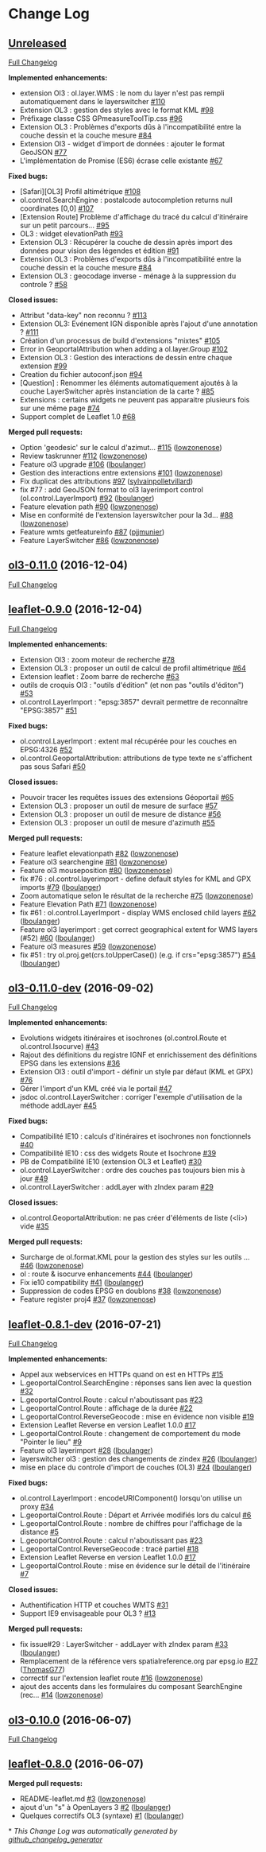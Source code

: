 # Change Log

## [Unreleased](https://github.com/IGNF/geoportal-extensions/tree/HEAD)

[Full Changelog](https://github.com/IGNF/geoportal-extensions/compare/ol3-0.11.0...HEAD)

**Implemented enhancements:**

- extension Ol3 : ol.layer.WMS : le nom du layer n'est pas rempli automatiquement dans le layerswitcher [\#110](https://github.com/IGNF/geoportal-extensions/issues/110)
- Extension OL3 : gestion des styles avec le format KML [\#98](https://github.com/IGNF/geoportal-extensions/issues/98)
- Préfixage classe CSS GPmeasureToolTip.css [\#96](https://github.com/IGNF/geoportal-extensions/issues/96)
- Extension OL3 : Problèmes d'exports dûs à l'incompatibilité entre la couche dessin et la couche mesure [\#84](https://github.com/IGNF/geoportal-extensions/issues/84)
- Extension Ol3 - widget d'import de données : ajouter le format GeoJSON [\#77](https://github.com/IGNF/geoportal-extensions/issues/77)
- L'implémentation de Promise \(ES6\) écrase celle existante [\#67](https://github.com/IGNF/geoportal-extensions/issues/67)

**Fixed bugs:**

- \[Safari\]\[OL3\] Profil altimétrique [\#108](https://github.com/IGNF/geoportal-extensions/issues/108)
- ol.control.SearchEngine : postalcode autocompletion returns null coordinates \[0,0\] [\#107](https://github.com/IGNF/geoportal-extensions/issues/107)
- \[Extension Route\] Problème d'affichage du tracé du calcul d'itinéraire sur un petit parcours... [\#95](https://github.com/IGNF/geoportal-extensions/issues/95)
- OL3 : widget elevationPath [\#93](https://github.com/IGNF/geoportal-extensions/issues/93)
- Extension OL3 : Récupérer la couche de dessin après import des données pour vision des légendes et édition [\#91](https://github.com/IGNF/geoportal-extensions/issues/91)
- Extension OL3 : Problèmes d'exports dûs à l'incompatibilité entre la couche dessin et la couche mesure [\#84](https://github.com/IGNF/geoportal-extensions/issues/84)
- Extension OL3 : geocodage inverse - ménage à la suppression du controle ? [\#58](https://github.com/IGNF/geoportal-extensions/issues/58)

**Closed issues:**

- Attribut "data-key" non reconnu ? [\#113](https://github.com/IGNF/geoportal-extensions/issues/113)
- Extension OL3: Evénement IGN disponible après l'ajout d'une annotation ? [\#111](https://github.com/IGNF/geoportal-extensions/issues/111)
- Création d'un processus de build d'extensions "mixtes" [\#105](https://github.com/IGNF/geoportal-extensions/issues/105)
- Error in GeoportalAttribution when adding a ol.layer.Group [\#102](https://github.com/IGNF/geoportal-extensions/issues/102)
- Extension OL3 : Gestion des interactions de dessin entre chaque extension [\#99](https://github.com/IGNF/geoportal-extensions/issues/99)
- Creation du fichier autoconf.json [\#94](https://github.com/IGNF/geoportal-extensions/issues/94)
- \[Question\] : Renommer les éléments automatiquement ajoutés à la couche LayerSwitcher après instanciation de la carte ? [\#85](https://github.com/IGNF/geoportal-extensions/issues/85)
- Extensions : certains widgets ne peuvent pas apparaitre plusieurs fois sur une même page [\#74](https://github.com/IGNF/geoportal-extensions/issues/74)
- Support complet de Leaflet 1.0 [\#68](https://github.com/IGNF/geoportal-extensions/issues/68)

**Merged pull requests:**

- Option 'geodesic' sur le calcul d'azimut… [\#115](https://github.com/IGNF/geoportal-extensions/pull/115) ([lowzonenose](https://github.com/lowzonenose))
- Review taskrunner [\#112](https://github.com/IGNF/geoportal-extensions/pull/112) ([lowzonenose](https://github.com/lowzonenose))
- Feature ol3 upgrade [\#106](https://github.com/IGNF/geoportal-extensions/pull/106) ([lboulanger](https://github.com/lboulanger))
- Gestion des interactions entre extensions [\#101](https://github.com/IGNF/geoportal-extensions/pull/101) ([lowzonenose](https://github.com/lowzonenose))
- Fix duplicat des attributions [\#97](https://github.com/IGNF/geoportal-extensions/pull/97) ([sylvainpolletvillard](https://github.com/sylvainpolletvillard))
- fix \#77 : add GeoJSON format to ol3 layerimport control \(ol.control.LayerImport\) [\#92](https://github.com/IGNF/geoportal-extensions/pull/92) ([lboulanger](https://github.com/lboulanger))
- Feature elevation path [\#90](https://github.com/IGNF/geoportal-extensions/pull/90) ([lowzonenose](https://github.com/lowzonenose))
- Mise en conformité de l'extension layerswitcher pour la 3d... [\#88](https://github.com/IGNF/geoportal-extensions/pull/88) ([lowzonenose](https://github.com/lowzonenose))
- Feature wmts getfeatureinfo [\#87](https://github.com/IGNF/geoportal-extensions/pull/87) ([pjjmunier](https://github.com/pjjmunier))
- Feature LayerSwitcher  [\#86](https://github.com/IGNF/geoportal-extensions/pull/86) ([lowzonenose](https://github.com/lowzonenose))

## [ol3-0.11.0](https://github.com/IGNF/geoportal-extensions/tree/ol3-0.11.0) (2016-12-04)
[Full Changelog](https://github.com/IGNF/geoportal-extensions/compare/leaflet-0.9.0...ol3-0.11.0)

## [leaflet-0.9.0](https://github.com/IGNF/geoportal-extensions/tree/leaflet-0.9.0) (2016-12-04)
[Full Changelog](https://github.com/IGNF/geoportal-extensions/compare/ol3-0.11.0-dev...leaflet-0.9.0)

**Implemented enhancements:**

- Extension Ol3 : zoom moteur de recherche [\#78](https://github.com/IGNF/geoportal-extensions/issues/78)
- Extension OL3 : proposer un outil de calcul de profil altimétrique  [\#64](https://github.com/IGNF/geoportal-extensions/issues/64)
- Extension leaflet : Zoom barre de recherche  [\#63](https://github.com/IGNF/geoportal-extensions/issues/63)
- outils de croquis Ol3 : "outils d'édition" \(et non pas "outils d'éditon"\) [\#53](https://github.com/IGNF/geoportal-extensions/issues/53)
- ol.control.LayerImport : "epsg:3857" devrait permettre de reconnaître "EPSG:3857" [\#51](https://github.com/IGNF/geoportal-extensions/issues/51)

**Fixed bugs:**

- ol.control.LayerImport : extent mal récupérée pour les couches en EPSG:4326 [\#52](https://github.com/IGNF/geoportal-extensions/issues/52)
- ol.control.GeoportalAttribution: attributions de type texte ne s'affichent pas sous Safari [\#50](https://github.com/IGNF/geoportal-extensions/issues/50)

**Closed issues:**

- Pouvoir tracer les requêtes issues des extensions Géoportail [\#65](https://github.com/IGNF/geoportal-extensions/issues/65)
- Extension OL3 : proposer un outil de mesure de surface [\#57](https://github.com/IGNF/geoportal-extensions/issues/57)
- Extension OL3 : proposer un outil de mesure de distance [\#56](https://github.com/IGNF/geoportal-extensions/issues/56)
- Extension OL3 : proposer un outil de mesure d'azimuth [\#55](https://github.com/IGNF/geoportal-extensions/issues/55)

**Merged pull requests:**

- Feature leaflet elevationpath [\#82](https://github.com/IGNF/geoportal-extensions/pull/82) ([lowzonenose](https://github.com/lowzonenose))
- Feature ol3 searchengine [\#81](https://github.com/IGNF/geoportal-extensions/pull/81) ([lowzonenose](https://github.com/lowzonenose))
- Feature ol3 mouseposition [\#80](https://github.com/IGNF/geoportal-extensions/pull/80) ([lowzonenose](https://github.com/lowzonenose))
- fix \#76 : ol.control.layerimport - define default styles for KML and GPX imports [\#79](https://github.com/IGNF/geoportal-extensions/pull/79) ([lboulanger](https://github.com/lboulanger))
- Zoom automatique selon le résultat de la recherche  [\#75](https://github.com/IGNF/geoportal-extensions/pull/75) ([lowzonenose](https://github.com/lowzonenose))
- Feature Elevation Path [\#71](https://github.com/IGNF/geoportal-extensions/pull/71) ([lowzonenose](https://github.com/lowzonenose))
- fix \#61 : ol.control.LayerImport - display WMS enclosed child layers [\#62](https://github.com/IGNF/geoportal-extensions/pull/62) ([lboulanger](https://github.com/lboulanger))
- Feature ol3 layerimport : get correct geographical extent for WMS layers \(\#52\) [\#60](https://github.com/IGNF/geoportal-extensions/pull/60) ([lboulanger](https://github.com/lboulanger))
- Feature ol3 measures [\#59](https://github.com/IGNF/geoportal-extensions/pull/59) ([lowzonenose](https://github.com/lowzonenose))
- fix \#51 : try ol.proj.get\(crs.toUpperCase\(\)\) \(e.g. if crs="epsg:3857"\) [\#54](https://github.com/IGNF/geoportal-extensions/pull/54) ([lboulanger](https://github.com/lboulanger))

## [ol3-0.11.0-dev](https://github.com/IGNF/geoportal-extensions/tree/ol3-0.11.0-dev) (2016-09-02)
[Full Changelog](https://github.com/IGNF/geoportal-extensions/compare/leaflet-0.8.1-dev...ol3-0.11.0-dev)

**Implemented enhancements:**

- Evolutions widgets itinéraires et isochrones \(ol.control.Route et ol.control.Isocurve\) [\#43](https://github.com/IGNF/geoportal-extensions/issues/43)
- Rajout des définitions du registre IGNF et enrichissement des définitions EPSG dans les extensions [\#36](https://github.com/IGNF/geoportal-extensions/issues/36)
- Extension Ol3 : outil d'import - définir un style par défaut \(KML et GPX\) [\#76](https://github.com/IGNF/geoportal-extensions/issues/76)
- Gérer l'import d'un KML créé via le portail [\#47](https://github.com/IGNF/geoportal-extensions/issues/47)
- jsdoc ol.control.LayerSwitcher : corriger l'exemple d'utilisation de la méthode addLayer [\#45](https://github.com/IGNF/geoportal-extensions/issues/45)

**Fixed bugs:**

- Compatibilité IE10 : calculs d'itinéraires et isochrones non fonctionnels [\#40](https://github.com/IGNF/geoportal-extensions/issues/40)
- Compatibilité IE10 : css des widgets Route et Isochrone [\#39](https://github.com/IGNF/geoportal-extensions/issues/39)
- PB de Compatibilité IE10 \(extension OL3 et Leaflet\) [\#30](https://github.com/IGNF/geoportal-extensions/issues/30)
- ol.control.LayerSwitcher : ordre des couches pas toujours bien mis à jour [\#49](https://github.com/IGNF/geoportal-extensions/issues/49)
- ol.control.LayerSwitcher : addLayer with zIndex param [\#29](https://github.com/IGNF/geoportal-extensions/issues/29)

**Closed issues:**

- ol.control.GeoportalAttribution: ne pas créer d'éléments de liste \(\<li\>\) vide [\#35](https://github.com/IGNF/geoportal-extensions/issues/35)

**Merged pull requests:**

- Surcharge de ol.format.KML pour la gestion des styles sur les outils … [\#46](https://github.com/IGNF/geoportal-extensions/pull/46) ([lowzonenose](https://github.com/lowzonenose))
- ol : route & isocurve enhancements [\#44](https://github.com/IGNF/geoportal-extensions/pull/44) ([lboulanger](https://github.com/lboulanger))
- Fix ie10 compatibility  [\#41](https://github.com/IGNF/geoportal-extensions/pull/41) ([lboulanger](https://github.com/lboulanger))
- Suppression de codes EPSG en doublons [\#38](https://github.com/IGNF/geoportal-extensions/pull/38) ([lowzonenose](https://github.com/lowzonenose))
- Feature register proj4 [\#37](https://github.com/IGNF/geoportal-extensions/pull/37) ([lowzonenose](https://github.com/lowzonenose))

## [leaflet-0.8.1-dev](https://github.com/IGNF/geoportal-extensions/tree/leaflet-0.8.1-dev) (2016-07-21)
[Full Changelog](https://github.com/IGNF/geoportal-extensions/compare/ol3-0.10.0...leaflet-0.8.1-dev)

**Implemented enhancements:**

- Appel aux webservices en HTTPs quand on est en HTTPs [\#15](https://github.com/IGNF/geoportal-extensions/issues/15)
- L.geoportalControl.SearchEngine : réponses sans lien avec la question [\#32](https://github.com/IGNF/geoportal-extensions/issues/32)
- L.geoportalControl.Route : calcul n'aboutissant pas [\#23](https://github.com/IGNF/geoportal-extensions/issues/23)
- L.geoportalControl.Route : affichage de la durée [\#22](https://github.com/IGNF/geoportal-extensions/issues/22)
- L.geoportalControl.ReverseGeocode : mise en évidence non visible [\#19](https://github.com/IGNF/geoportal-extensions/issues/19)
- Extension Leaflet Reverse en version Leaflet 1.0.0 [\#17](https://github.com/IGNF/geoportal-extensions/issues/17)
- L.geoportalControl.Route : changement de comportement du mode "Pointer le lieu" [\#9](https://github.com/IGNF/geoportal-extensions/issues/9)
- Feature ol3 layerimport [\#28](https://github.com/IGNF/geoportal-extensions/pull/28) ([lboulanger](https://github.com/lboulanger))
- layerswitcher ol3 : gestion des changements de zindex [\#26](https://github.com/IGNF/geoportal-extensions/pull/26) ([lboulanger](https://github.com/lboulanger))
- mise en place du controle d'import de couches \(OL3\) [\#24](https://github.com/IGNF/geoportal-extensions/pull/24) ([lboulanger](https://github.com/lboulanger))

**Fixed bugs:**

- ol.control.LayerImport : encodeURIComponent\(\) lorsqu'on utilise un proxy [\#34](https://github.com/IGNF/geoportal-extensions/issues/34)
- L.geoportalControl.Route : Départ et Arrivée modifiés lors du calcul [\#6](https://github.com/IGNF/geoportal-extensions/issues/6)
- L.geoportalControl.Route : nombre de chiffres pour l'affichage de la distance [\#5](https://github.com/IGNF/geoportal-extensions/issues/5)
- L.geoportalControl.Route : calcul n'aboutissant pas [\#23](https://github.com/IGNF/geoportal-extensions/issues/23)
- L.geoportalControl.ReverseGeocode : tracé partiel [\#18](https://github.com/IGNF/geoportal-extensions/issues/18)
- Extension Leaflet Reverse en version Leaflet 1.0.0 [\#17](https://github.com/IGNF/geoportal-extensions/issues/17)
- L.geoportalControl.Route : mise en évidence sur le détail de l'itinéraire [\#7](https://github.com/IGNF/geoportal-extensions/issues/7)

**Closed issues:**

- Authentification HTTP et couches WMTS [\#31](https://github.com/IGNF/geoportal-extensions/issues/31)
- Support IE9 envisageable pour OL3 ? [\#13](https://github.com/IGNF/geoportal-extensions/issues/13)

**Merged pull requests:**

- fix issue\#29 : LayerSwitcher - addLayer with zIndex param [\#33](https://github.com/IGNF/geoportal-extensions/pull/33) ([lboulanger](https://github.com/lboulanger))
- Remplacement de la référence vers spatialreference.org par epsg.io [\#27](https://github.com/IGNF/geoportal-extensions/pull/27) ([ThomasG77](https://github.com/ThomasG77))
- correctif sur l'extension leaflet route [\#16](https://github.com/IGNF/geoportal-extensions/pull/16) ([lowzonenose](https://github.com/lowzonenose))
- ajout des accents dans les formulaires du composant SearchEngine \(rec… [\#14](https://github.com/IGNF/geoportal-extensions/pull/14) ([lowzonenose](https://github.com/lowzonenose))

## [ol3-0.10.0](https://github.com/IGNF/geoportal-extensions/tree/ol3-0.10.0) (2016-06-07)
[Full Changelog](https://github.com/IGNF/geoportal-extensions/compare/leaflet-0.8.0...ol3-0.10.0)

## [leaflet-0.8.0](https://github.com/IGNF/geoportal-extensions/tree/leaflet-0.8.0) (2016-06-07)
**Merged pull requests:**

- README-leaflet.md [\#3](https://github.com/IGNF/geoportal-extensions/pull/3) ([lowzonenose](https://github.com/lowzonenose))
- ajout d'un "s" à OpenLayers 3 [\#2](https://github.com/IGNF/geoportal-extensions/pull/2) ([lboulanger](https://github.com/lboulanger))
- Quelques correctifs OL3 \(syntaxe\) [\#1](https://github.com/IGNF/geoportal-extensions/pull/1) ([lboulanger](https://github.com/lboulanger))



\* *This Change Log was automatically generated by [github_changelog_generator](https://github.com/skywinder/Github-Changelog-Generator)*